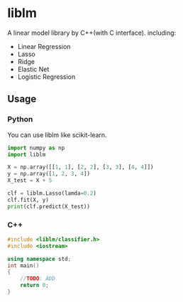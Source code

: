 # liblm
A linear model library by C++(with C interface).
including:
* Linear Regression
* Lasso
* Ridge
* Elastic Net
* Logistic Regression
## Usage
### Python
You can use liblm like scikit-learn.
```python
import numpy as np
import liblm

X = np.array([[1, 1], [2, 2], [3, 3], [4, 4]])
y = np.array([1, 2, 3, 4])
X_test = X + 5

clf = liblm.Lasso(lamda=0.2)
clf.fit(X, y)
print(clf.predict(X_test))
```
### C++
```c++
#include <liblm/classifier.h>
#include <iostream>

using namespace std;
int main()
{
    //TODO: ADD
    return 0;
}
```
